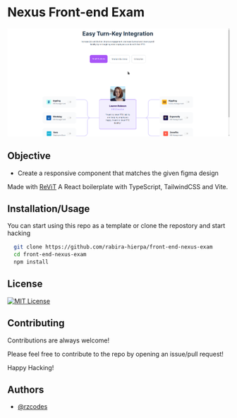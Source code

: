 # Nexus Front-end Exam

![Nexus PTO Demo](./demo/pto-demo.gif)

## Objective

- Create a responsive component that matches the given figma design

Made with [ReViT](https://github.com/rabira-hierpa/revit) A React boilerplate with TypeScript, TailwindCSS and Vite.

## Installation/Usage

You can start using this repo as a template or clone the repostory and start hacking

```bash
  git clone https://github.com/rabira-hierpa/front-end-nexus-exam
  cd front-end-nexus-exam
  npm install
```

## License

[![MIT License](https://img.shields.io/badge/License-MIT-green.svg)](https://choosealicense.com/licenses/mit/)

## Contributing

Contributions are always welcome!

Please feel free to contribute to the repo by opening an issue/pull request!

Happy Hacking!

## Authors

- [@rzcodes](https://www.github.com/rabira-hierpa)
